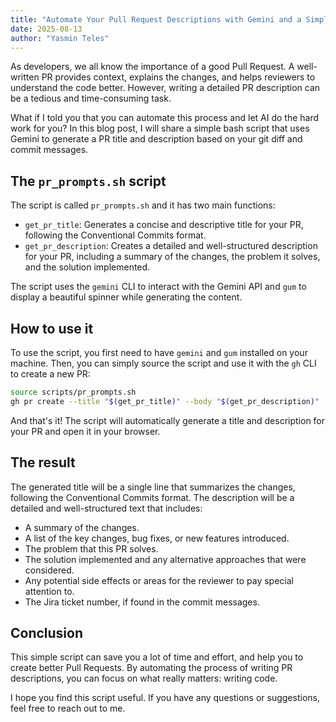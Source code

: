 ```yaml
---
title: "Automate Your Pull Request Descriptions with Gemini and a Simple Bash Script"
date: 2025-08-13
author: "Yasmin Teles"
---
```


As developers, we all know the importance of a good Pull Request. A well-written PR provides context, explains the changes, and helps reviewers to understand the code better. However, writing a detailed PR description can be a tedious and time-consuming task.

What if I told you that you can automate this process and let AI do the hard work for you? In this blog post, I will share a simple bash script that uses Gemini to generate a PR title and description based on your git diff and commit messages.

## The `pr_prompts.sh` script

The script is called `pr_prompts.sh` and it has two main functions:

*   `get_pr_title`: Generates a concise and descriptive title for your PR, following the Conventional Commits format.
*   `get_pr_description`: Creates a detailed and well-structured description for your PR, including a summary of the changes, the problem it solves, and the solution implemented.

The script uses the `gemini` CLI to interact with the Gemini API and `gum` to display a beautiful spinner while generating the content.

## How to use it

To use the script, you first need to have `gemini` and `gum` installed on your machine. Then, you can simply source the script and use it with the `gh` CLI to create a new PR:

```bash
source scripts/pr_prompts.sh
gh pr create --title "$(get_pr_title)" --body "$(get_pr_description)"
```

And that's it! The script will automatically generate a title and description for your PR and open it in your browser.

## The result

The generated title will be a single line that summarizes the changes, following the Conventional Commits format. The description will be a detailed and well-structured text that includes:

*   A summary of the changes.
*   A list of the key changes, bug fixes, or new features introduced.
*   The problem that this PR solves.
*   The solution implemented and any alternative approaches that were considered.
*   Any potential side effects or areas for the reviewer to pay special attention to.
*   The Jira ticket number, if found in the commit messages.

## Conclusion

This simple script can save you a lot of time and effort, and help you to create better Pull Requests. By automating the process of writing PR descriptions, you can focus on what really matters: writing code.

I hope you find this script useful. If you have any questions or suggestions, feel free to reach out to me.
